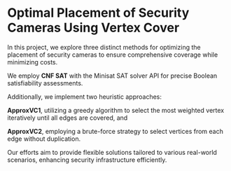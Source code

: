 # Optimal Placement of Security Cameras Using Vertex Cover</h3>

In this project, we explore three distinct methods for optimizing the placement of security cameras to ensure comprehensive coverage while minimizing costs. 

We employ **CNF SAT** with the Minisat SAT solver API for precise Boolean satisfiability assessments. 

Additionally, we implement two heuristic approaches: 

**ApproxVC1**, utilizing a greedy algorithm to select the most weighted vertex iteratively until all edges are covered, and 

**ApproxVC2**, employing a brute-force strategy to select vertices from each edge without duplication. 

Our efforts aim to provide flexible solutions tailored to various real-world scenarios, enhancing security infrastructure efficiently.
